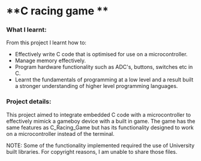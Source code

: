 # **C racing game **

### **What I learnt:**

From this project I learnt how to:
* Effectively write C code that is optimised for use on a microcontroller.
* Manage memory effectively.
* Program hardware functionality such as ADC's, buttons, switches etc in C.
* Learnt the fundamentals of programming at a low level and a result built a stronger understanding of higher level programming   languages.

### **Project details:**

This project aimed to integrate embedded C code with a microcontroller to effectively mimick a gameboy device with a built in game. The game has the same features as C_Racing_Game but has its functionality designed to work on a microcontroller instead of the terminal. 


NOTE: Some of the functionality implemented required the use of University built libraries. For copyright reasons, I am unable to share those files. 
